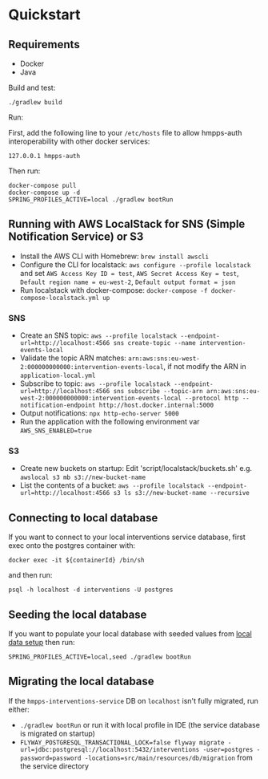 # Quickstart

## Requirements

- Docker
- Java

Build and test:
```
./gradlew build
```

Run:

First, add the following line to your `/etc/hosts` file to allow hmpps-auth interoperability with other docker services:

```127.0.0.1 hmpps-auth```

Then run:

```
docker-compose pull
docker-compose up -d
SPRING_PROFILES_ACTIVE=local ./gradlew bootRun
```

## Running with AWS LocalStack for SNS (Simple Notification Service) or S3

- Install the AWS CLI with Homebrew: `brew install awscli`
- Configure the CLI for localstack: `aws configure --profile localstack` and set `AWS Access Key ID = test`, `AWS Secret Access Key = test`, `Default region name = eu-west-2`, `Default output format = json`
- Run localstack with docker-compose: `docker-compose -f docker-compose-localstack.yml up`

### SNS

- Create an SNS topic: `aws --profile localstack --endpoint-url=http://localhost:4566 sns create-topic --name intervention-events-local`
- Validate the topic ARN matches: `arn:aws:sns:eu-west-2:000000000000:intervention-events-local`, if not modify the ARN in `application-local.yml`
- Subscribe to topic: `aws --profile localstack --endpoint-url=http://localhost:4566 sns subscribe --topic-arn arn:aws:sns:eu-west-2:000000000000:intervention-events-local --protocol http --notification-endpoint http://host.docker.internal:5000`
- Output notifications: `npx http-echo-server 5000`
- Run the application with the following environment var `AWS_SNS_ENABLED=true`

### S3

- Create new buckets on startup: Edit 'script/localstack/buckets.sh' e.g. `awslocal s3 mb s3://new-bucket-name`
- List the contents of a bucket: `aws --profile localstack --endpoint-url=http://localhost:4566 s3 ls s3://new-bucket-name --recursive`

## Connecting to local database

If you want to connect to your local interventions service database, first exec onto the postgres container with:
```
docker exec -it ${containerId} /bin/sh
```
and then run:
```
psql -h localhost -d interventions -U postgres
```

## Seeding the local database

If you want to populate your local database with seeded values from [local data setup](/src/main/resources/db/local) then run:
```
SPRING_PROFILES_ACTIVE=local,seed ./gradlew bootRun
```

## Migrating the local database

If the `hmpps-interventions-service` DB on `localhost` isn't fully migrated, run either:
- `./gradlew bootRun` or run it with local profile in IDE (the service database is migrated on startup)
- `FLYWAY_POSTGRESQL_TRANSACTIONAL_LOCK=false flyway migrate -url=jdbc:postgresql://localhost:5432/interventions -user=postgres -password=password -locations=src/main/resources/db/migration` from the service directory